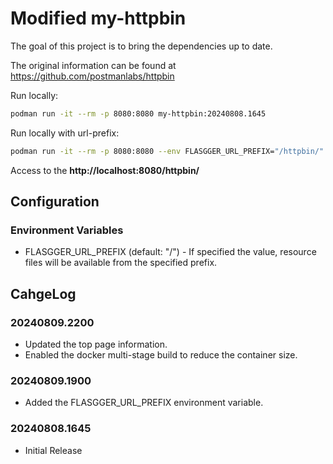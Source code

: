 # Modified my-httpbin

The goal of this project is to bring the dependencies up to date.

The original information can be found at https://github.com/postmanlabs/httpbin

Run locally:
```sh
podman run -it --rm -p 8080:8080 my-httpbin:20240808.1645
```

Run locally with url-prefix:
```sh
podman run -it --rm -p 8080:8080 --env FLASGGER_URL_PREFIX="/httpbin/" my-httpbin:20240808.2200
```

Access to the **http://localhost:8080/httpbin/**

## Configuration

### Environment Variables

* FLASGGER_URL_PREFIX (default: "/") - If specified the value, resource files will be available from the specified prefix.

## CahgeLog

### 20240809.2200

* Updated the top page information.
* Enabled the docker multi-stage build to reduce the container size.

### 20240809.1900

* Added the FLASGGER_URL_PREFIX environment variable.

### 20240808.1645

* Initial Release
